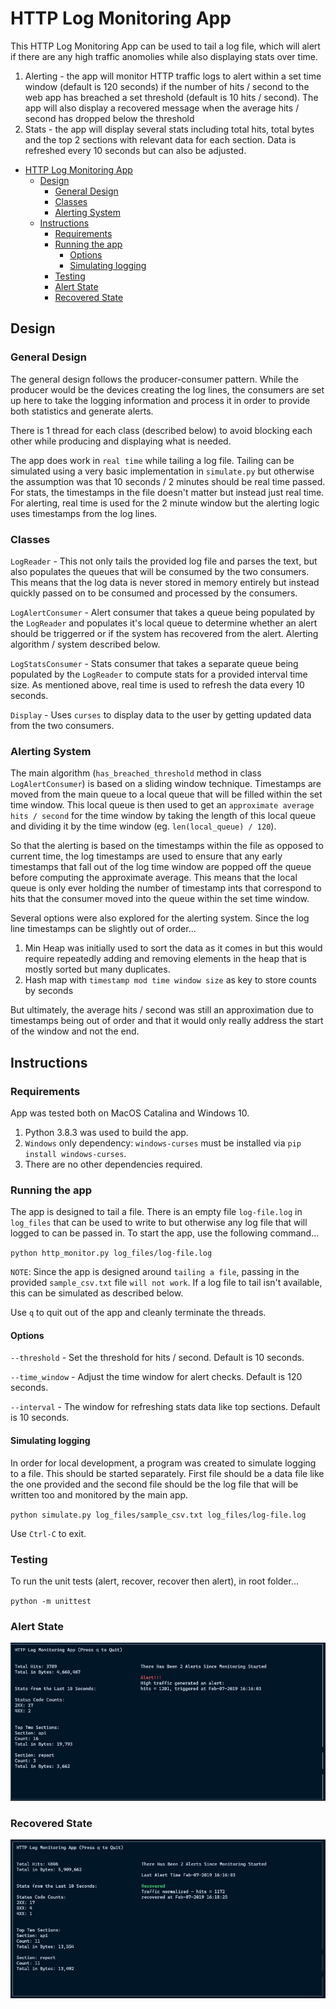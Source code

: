 # HTTP Log Monitoring App

This HTTP Log Monitoring App can be used to tail a log file, which will alert if there are any high traffic anomolies while also displaying stats over time.

1. Alerting - the app will monitor HTTP traffic logs to alert within a set time window (default is 120 seconds) if the number of hits / second to the web app has breached a set threshold (default is 10 hits / second). The app will also display a recovered message when the average hits / second has dropped below the threshold
2. Stats - the app will display several stats including total hits, total bytes and the top 2 sections with relevant data for each section. Data is refreshed every 10 seconds but can also be adjusted.

- [HTTP Log Monitoring App](#http-log-monitoring-app)
  - [Design](#design)
    - [General Design](#general-design)
    - [Classes](#classes)
    - [Alerting System](#alerting-system)
  - [Instructions](#instructions)
    - [Requirements](#requirements)
    - [Running the app](#running-the-app)
      - [Options](#options)
      - [Simulating logging](#simulating-logging)
    - [Testing](#testing)
    - [Alert State](#alert-state)
    - [Recovered State](#recovered-state)

## Design

### General Design

The general design follows the producer-consumer pattern. While the producer would be the devices creating the log lines, the consumers are set up here to take the logging information and process it in order to provide both statistics and generate alerts.

There is 1 thread for each class (described below) to avoid blocking each other while producing and displaying what is needed.

The app does work in `real time` while tailing a log file. Tailing can be simulated using a very basic implementation in `simulate.py` but otherwise the assumption was that 10 seconds / 2 minutes should be real time passed. For stats, the timestamps in the file doesn't matter but instead just real time. For alerting, real time is used for the 2 minute window but the alerting logic uses timestamps from the log lines.

### Classes

`LogReader` - This not only tails the provided log file and parses the text, but also populates the queues that will be consumed by the two consumers. This means that the log data is never stored in memory entirely but instead quickly passed on to be consumed and processed by the consumers.

`LogAlertConsumer` - Alert consumer that takes a queue being populated by the `LogReader` and populates it's local queue to determine whether an alert should be triggerred or if the system has recovered from the alert. Alerting algorithm / system described below.

`LogStatsConsumer` - Stats consumer that takes a separate queue being populated by the `LogReader` to compute stats for a provided interval time size. As mentioned above, real time is used to refresh the data every 10 seconds.

`Display` - Uses `curses` to display data to the user by getting updated data from the two consumers.

### Alerting System

The main algorithm (`has_breached_threshold` method in class `LogAlertConsumer`) is based on a sliding window technique. Timestamps are moved from the main queue to a local queue that will be filled within the set time window. This local queue is then used to get an `approximate average hits / second` for the time window by taking the length of this local queue and dividing it by the time window (eg. `len(local_queue) / 120`).

So that the alerting is based on the timestamps within the file as opposed to current time, the log timestamps are used to ensure that any early timestamps that fall out of the log time window are popped off the queue before computing the approximate average. This means that the local queue is only ever holding the number of timestamp ints that correspond to hits that the consumer moved into the queue within the set time window.

Several options were also explored for the alerting system. Since the log line timestamps can be slightly out of order...

1. Min Heap was initially used to sort the data as it comes in but this would require repeatedly adding and removing elements in the heap that is mostly sorted but many duplicates.
2. Hash map with `timestamp mod time window size` as key to store counts by seconds

But ultimately, the average hits / second was still an approximation due to timestamps being out of order and that it would only really address the start of the window and not the end.

## Instructions

### Requirements

App was tested both on MacOS Catalina and Windows 10.

1. Python 3.8.3 was used to build the app.
2. `Windows` only dependency: `windows-curses` must be installed via `pip install windows-curses`.
3. There are no other dependencies required.

### Running the app

The app is designed to tail a file. There is an empty file `log-file.log` in `log_files` that can be used to write to but otherwise any log file that will logged to can be passed in. To start the app, use the following command...

`python http_monitor.py log_files/log-file.log`

`NOTE`: Since the app is designed around `tailing a file`, passing in the provided `sample_csv.txt` file `will not work`. If a log file to tail isn't available, this can be simulated as described below.

Use `q` to quit out of the app and cleanly terminate the threads.

#### Options

`--threshold` - Set the threshold for hits / second. Default is 10 seconds.

`--time_window` - Adjust the time window for alert checks. Default is 120 seconds.

`--interval` - The window for refreshing stats data like top sections. Default is 10 seconds.

#### Simulating logging

In order for local development, a program was created to simulate logging to a file. This should be started separately. First file should be a data file like the one provided and the second file should be the log file that will be written too and monitored by the main app.

`python simulate.py log_files/sample_csv.txt log_files/log-file.log`

Use `Ctrl-C` to exit.

### Testing

To run the unit tests (alert, recover, recover then alert), in root folder...

`python -m unittest`

### Alert State

![Alert Image](./screenshots/alert.jpg)

### Recovered State

![Recovered Image](./screenshots/recovered.jpg)
